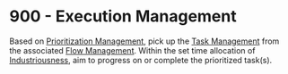 # 900 - Execution Management

Based on [Prioritization Management](https://github.com/vanHeemstraSystems/prioritization-management), pick up the [Task Management](https://github.com/vanHeemstraSystems/task-management) from the associated [Flow Management](https://github.com/vanHeemstraSystems/flow-management). Within the set time allocation of [Industriousness](https://github.com/vanHeemstraSystems/industriousness), aim to progress on or complete the prioritized task(s). 
